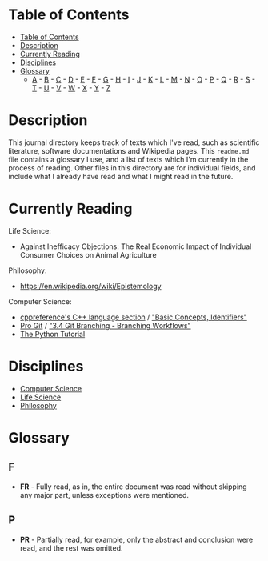 # Table of Contents

- [Table of Contents](#table-of-contents)
- [Description](#description)
- [Currently Reading](#currently-reading)
- [Disciplines](#disciplines)
- [Glossary](#glossary)
	- [A](#a) - [B](#b) - [C](#c) - [D](#d) - [E](#e) - [F](#f) - [G](#g) - [H](#h) - [I](#i) - [J](#j) - [K](#k) - [L](#l) - [M](#m) - [N](#n) - [O](#o) - [P](#p) - [Q](#q) - [R](#r) - [S](#s) - [T](#t) - [U](#u) - [V](#v) - [W](#w) - [X](#x) - [Y](#y) - [Z](#z)

# Description

This journal directory keeps track of texts which I've read, such as scientific literature, software documentations and Wikipedia pages.
This `readme.md` file contains a glossary I use, and a list of texts which I'm currently in the process of reading.
Other files in this directory are for individual fields, and include what I already have read and what I might read in the future.

# Currently Reading

Life Science:
- Against Inefficacy Objections: The Real Economic Impact of Individual Consumer Choices on Animal Agriculture

Philosophy:
- https://en.wikipedia.org/wiki/Epistemology


Computer Science:
- [cppreference's C++ language section](https://en.cppreference.com/w/cpp/language) / ["Basic Concepts, Identifiers"](https://en.cppreference.com/w/cpp/language/identifiers)
- [Pro Git](https://git-scm.com/book/en/v2) / ["3.4 Git Branching - Branching Workflows"](https://git-scm.com/book/en/v2/Git-Branching-Branching-Workflows)
- [The Python Tutorial](https://docs.python.org/3/tutorial/index.html)

# Disciplines

- [Computer Science](computer_science.md)
- [Life Science](life_science.md)
- [Philosophy](philosophy.md)

# Glossary

## F

- **FR** - Fully read, as in, the entire document was read without skipping any major part, unless exceptions were mentioned.

## P

- **PR** - Partially read, for example, only the abstract and conclusion were read, and the rest was omitted.
